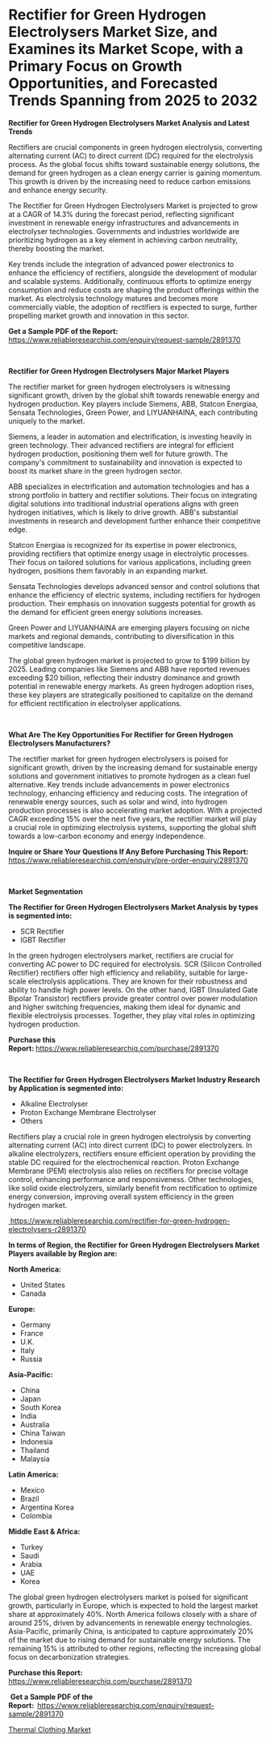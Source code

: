 <p><h1>Rectifier for Green Hydrogen Electrolysers Market Size, and Examines its Market Scope, with a Primary Focus on Growth Opportunities, and Forecasted Trends Spanning from 2025 to 2032</h1></p><p><strong>Rectifier for Green Hydrogen Electrolysers Market Analysis and Latest Trends</strong></p>
<p><p>Rectifiers are crucial components in green hydrogen electrolysis, converting alternating current (AC) to direct current (DC) required for the electrolysis process. As the global focus shifts toward sustainable energy solutions, the demand for green hydrogen as a clean energy carrier is gaining momentum. This growth is driven by the increasing need to reduce carbon emissions and enhance energy security.</p><p>The Rectifier for Green Hydrogen Electrolysers Market is projected to grow at a CAGR of 14.3% during the forecast period, reflecting significant investment in renewable energy infrastructures and advancements in electrolyser technologies. Governments and industries worldwide are prioritizing hydrogen as a key element in achieving carbon neutrality, thereby boosting the market. </p><p>Key trends include the integration of advanced power electronics to enhance the efficiency of rectifiers, alongside the development of modular and scalable systems. Additionally, continuous efforts to optimize energy consumption and reduce costs are shaping the product offerings within the market. As electrolysis technology matures and becomes more commercially viable, the adoption of rectifiers is expected to surge, further propelling market growth and innovation in this sector.</p></p>
<p><strong>Get a Sample PDF of the Report:&nbsp;</strong> <a href="https://www.reliableresearchiq.com/enquiry/request-sample/2891370?utm_campaign=3381&utm_medium=2&utm_source=Github&utm_content=ia&utm_term=14032025&utm_id=rectifier-for-green-hydrogen-electrolysers">https://www.reliableresearchiq.com/enquiry/request-sample/2891370</a></p>
<p>&nbsp;</p>
<p><strong>Rectifier for Green Hydrogen Electrolysers Major Market Players</strong></p>
<p><p>The rectifier market for green hydrogen electrolysers is witnessing significant growth, driven by the global shift towards renewable energy and hydrogen production. Key players include Siemens, ABB, Statcon Energiaa, Sensata Technologies, Green Power, and LIYUANHAINA, each contributing uniquely to the market.</p><p>Siemens, a leader in automation and electrification, is investing heavily in green technology. Their advanced rectifiers are integral for efficient hydrogen production, positioning them well for future growth. The company's commitment to sustainability and innovation is expected to boost its market share in the green hydrogen sector.</p><p>ABB specializes in electrification and automation technologies and has a strong portfolio in battery and rectifier solutions. Their focus on integrating digital solutions into traditional industrial operations aligns with green hydrogen initiatives, which is likely to drive growth. ABB's substantial investments in research and development further enhance their competitive edge.</p><p>Statcon Energiaa is recognized for its expertise in power electronics, providing rectifiers that optimize energy usage in electrolytic processes. Their focus on tailored solutions for various applications, including green hydrogen, positions them favorably in an expanding market.</p><p>Sensata Technologies develops advanced sensor and control solutions that enhance the efficiency of electric systems, including rectifiers for hydrogen production. Their emphasis on innovation suggests potential for growth as the demand for efficient green energy solutions increases.</p><p>Green Power and LIYUANHAINA are emerging players focusing on niche markets and regional demands, contributing to diversification in this competitive landscape.</p><p>The global green hydrogen market is projected to grow to $199 billion by 2025. Leading companies like Siemens and ABB have reported revenues exceeding $20 billion, reflecting their industry dominance and growth potential in renewable energy markets. As green hydrogen adoption rises, these key players are strategically positioned to capitalize on the demand for efficient rectification in electrolyser applications.</p></p>
<p>&nbsp;</p>
<p><strong>What Are The Key Opportunities For Rectifier for Green Hydrogen Electrolysers Manufacturers?</strong></p>
<p><p>The rectifier market for green hydrogen electrolysers is poised for significant growth, driven by the increasing demand for sustainable energy solutions and government initiatives to promote hydrogen as a clean fuel alternative. Key trends include advancements in power electronics technology, enhancing efficiency and reducing costs. The integration of renewable energy sources, such as solar and wind, into hydrogen production processes is also accelerating market adoption. With a projected CAGR exceeding 15% over the next five years, the rectifier market will play a crucial role in optimizing electrolysis systems, supporting the global shift towards a low-carbon economy and energy independence.</p></p>
<p><strong>Inquire or Share Your Questions If Any Before Purchasing This Report:</strong> <a href="https://www.reliableresearchiq.com/enquiry/pre-order-enquiry/2891370?utm_campaign=3381&utm_medium=2&utm_source=Github&utm_content=ia&utm_term=14032025&utm_id=rectifier-for-green-hydrogen-electrolysers">https://www.reliableresearchiq.com/enquiry/pre-order-enquiry/2891370</a></p>
<p>&nbsp;</p>
<p><strong>Market Segmentation</strong></p>
<p><strong>The Rectifier for Green Hydrogen Electrolysers Market Analysis by types is segmented into:</strong></p>
<p><ul><li>SCR Rectifier</li><li>IGBT Rectifier</li></ul></p>
<p><p>In the green hydrogen electrolysers market, rectifiers are crucial for converting AC power to DC required for electrolysis. SCR (Silicon Controlled Rectifier) rectifiers offer high efficiency and reliability, suitable for large-scale electrolysis applications. They are known for their robustness and ability to handle high power levels. On the other hand, IGBT (Insulated Gate Bipolar Transistor) rectifiers provide greater control over power modulation and higher switching frequencies, making them ideal for dynamic and flexible electrolysis processes. Together, they play vital roles in optimizing hydrogen production.</p></p>
<p><strong>Purchase this Report:&nbsp;</strong><a href="https://www.reliableresearchiq.com/purchase/2891370?utm_campaign=3381&utm_medium=2&utm_source=Github&utm_content=ia&utm_term=14032025&utm_id=rectifier-for-green-hydrogen-electrolysers">https://www.reliableresearchiq.com/purchase/2891370</a></p>
<p>&nbsp;</p>
<p><strong>The Rectifier for Green Hydrogen Electrolysers Market Industry Research by Application is segmented into:</strong></p>
<p><ul><li>Alkaline Electrolyser</li><li>Proton Exchange Membrane Electrolyser</li><li>Others</li></ul></p>
<p><p>Rectifiers play a crucial role in green hydrogen electrolysis by converting alternating current (AC) into direct current (DC) to power electrolyzers. In alkaline electrolyzers, rectifiers ensure efficient operation by providing the stable DC required for the electrochemical reaction. Proton Exchange Membrane (PEM) electrolysis also relies on rectifiers for precise voltage control, enhancing performance and responsiveness. Other technologies, like solid oxide electrolyzers, similarly benefit from rectification to optimize energy conversion, improving overall system efficiency in the green hydrogen market.</p></p>
<p><a href="https://www.reliableresearchiq.com/rectifier-for-green-hydrogen-electrolysers-r2891370?utm_campaign=3381&utm_medium=2&utm_source=Github&utm_content=ia&utm_term=14032025&utm_id=rectifier-for-green-hydrogen-electrolysers">&nbsp;https://www.reliableresearchiq.com/rectifier-for-green-hydrogen-electrolysers-r2891370</a></p>
<p><strong>In terms of Region, the Rectifier for Green Hydrogen Electrolysers Market Players available by Region are:</strong></p>
<p>
    <p> <strong> North America: </strong>
        <ul>
            <li>United States</li>
            <li>Canada</li>
        </ul>
        </p> 
    <p> <strong> Europe: </strong>
        <ul>
            <li>Germany</li>
            <li>France</li>
            <li>U.K.</li>
            <li>Italy</li>
            <li>Russia</li>
        </ul>
        </p> 
    <p> <strong> Asia-Pacific: </strong>
        <ul>
            <li>China</li>
            <li>Japan</li>
            <li>South Korea</li>
            <li>India</li>
            <li>Australia</li>
            <li>China Taiwan</li>
            <li>Indonesia</li>
            <li>Thailand</li>
            <li>Malaysia</li>
        </ul>
        </p> 
    <p> <strong> Latin America: </strong>
        <ul>
            <li>Mexico</li>
            <li>Brazil</li>
            <li>Argentina Korea</li>
            <li>Colombia</li>
        </ul>
        </p> 
    <p> <strong> Middle East & Africa: </strong>
        <ul>
            <li>Turkey</li>
            <li>Saudi</li>
            <li>Arabia</li>
            <li>UAE</li>
            <li>Korea</li>
        </ul>
    </p>
    </p>
<p><p>The global green hydrogen electrolysers market is poised for significant growth, particularly in Europe, which is expected to hold the largest market share at approximately 40%. North America follows closely with a share of around 25%, driven by advancements in renewable energy technologies. Asia-Pacific, primarily China, is anticipated to capture approximately 20% of the market due to rising demand for sustainable energy solutions. The remaining 15% is attributed to other regions, reflecting the increasing global focus on decarbonization strategies.</p></p>
<p><strong>Purchase this Report: </strong><a href="https://www.reliableresearchiq.com/purchase/2891370?utm_campaign=3381&utm_medium=2&utm_source=Github&utm_content=ia&utm_term=14032025&utm_id=rectifier-for-green-hydrogen-electrolysers">https://www.reliableresearchiq.com/purchase/2891370</a></p>
<p>&nbsp;<strong>Get a Sample PDF of the Report:&nbsp;&nbsp;</strong><a href="https://www.reliableresearchiq.com/enquiry/request-sample/2891370?utm_campaign=3381&utm_medium=2&utm_source=Github&utm_content=ia&utm_term=14032025&utm_id=rectifier-for-green-hydrogen-electrolysers">https://www.reliableresearchiq.com/enquiry/request-sample/2891370</a></p>
<p><strong></strong></p>
<p><p><a href="https://github.com/tanckfelli84/Market-Research-Report-List-1/blob/main/thermal-clothing-market.md?utm_campaign=3381&utm_medium=2&utm_source=Github&utm_content=ia&utm_term=14032025&utm_id=rectifier-for-green-hydrogen-electrolysers">Thermal Clothing Market</a></p></p>